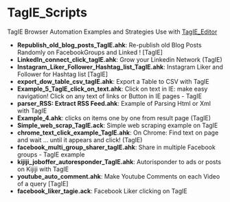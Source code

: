 # TagIE_Scripts
TagIE Browser Automation Examples and Strategies
Use with <a href="https://github.com/adegard/TagIE.ahk/">TagIE_Editor</a>


<ul>
<li><b>Republish_old_blog_posts_TagIE.ahk</b>: Re-publish old Blog Posts Randomly on FacebookGroups and Linked ! [TagIE]</li>
<li><b>LinkedIn_connect_click_tagIE.ahk</b>: Grow your Linkedin Network (TagIE)</li>
<li><b>Instagram_Liker_Follower_Hashtag_list_TagIE.ahk</b>: Instagram Liker and Follower for Hashtag list [TagIE]</li>
<li><b>export_dow_table_csv_tagIE.ahk</b>: Export a Table to CSV with TagIE</li>
<li><b>Example_5_TagIE_click_on_text.ahk</b>: Click on text in IE: make easy navigation! Click on any text of links or Button in IE pages - TagIE</li>
<li><b>parser_RSS: Extract RSS Feed.ahk</b>: Example of Parsing Html or Xml with TagIE</li>
<li><b>Example_4.ahk</b>: clicks on items one by one from result page (TagIE)</li>
<li><b>Simple_web_scrap_TagIE.ack</b>: Simple web scraping example on TagIE</li>
<li><b>chrome_text_click_example_TagIE.ahk</b>: On Chrome: Find text on page and wait ... until it appears and click! (TagIE)</li>
<li><b>facebook_multi_group_sharer_tagIE.ahk</b>: Share in multiple Facebook groups - TagIE example</li>
<li><b>kijiji_joboffer_autoresponder_TagIE.ahk</b>: Autorisponder to ads or posts on Kijiji with TagIE</li>
<li><b>youtube_auto_comment.ahk</b>: Make Youtube Comments on each Video of a query [TagIE]</li>
<li><b>facebook_liker_tagie.ack</b>: Facebook Liker clicking on TagIE</li>
</ul>  
